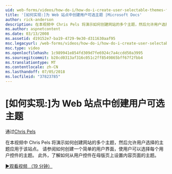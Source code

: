 ```yaml
---
uid: web-forms/videos/how-do-i/how-do-i-create-user-selectable-themes-for-a-web-site
title: '[如何实现:]为 Web 站点中创建用户可选主题 |Microsoft Docs'
author: rick-anderson
description: 在本视频中 Chris Pels 将演示如何创建网站的多个主题，然后允许用户选择的主题应用于该站点。 请参阅如何...
ms.author: aspnetcontent
ms.date: 03/13/2008
ms.assetid: d19152e7-ba19-4729-9e30-d311630aaf95
msc.legacyurl: /web-forms/videos/how-do-i/how-do-i-create-user-selectable-themes-for-a-web-site
msc.type: video
ms.openlocfilehash: 1c989941e854fd309d7fe6924c7a4ccdd50a3995
ms.sourcegitcommit: b28cd0313af316c051c2ff8549865bff67f2fbb4
ms.translationtype: MT
ms.contentlocale: zh-CN
ms.lasthandoff: 07/05/2018
ms.locfileid: "37823785"
---
```

<a name="how-do-i-create-user-selectable-themes-for-a-web-site"></a>[如何实现:]为 Web 站点中创建用户可选主题
====================
通过[Chris Pels](https://twitter.com/chrispels)

在本视频中 Chris Pels 将演示如何创建网站的多个主题，然后允许用户选择的主题应用于该站点。 请参阅如何创建一个简单的用户界面，使用户可以选择每个用户控件的主题。 此外，了解如何从用户控件在母版页上设置内容页面的主题。

[&#9654;观看视频 （19 分钟）](https://channel9.msdn.com/Blogs/ASP-NET-Site-Videos/how-do-i-create-user-selectable-themes-for-a-web-site)
